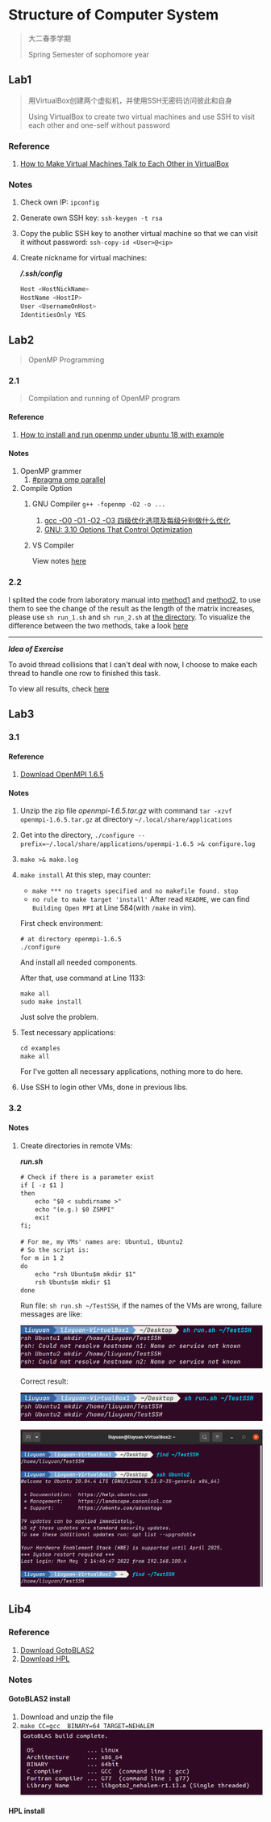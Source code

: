 # Structure of Computer System

> 大二春季学期
>
> Spring Semester of sophomore year

## Lab1

> 用VirtualBox创建两个虚拟机，并使用SSH无密码访问彼此和自身
>
> Using VirtualBox to create two virtual machines and use SSH to visit each other and one-self without password

### Reference

1. [How to Make Virtual Machines Talk to Each Other in VirtualBox](https://www.youtube.com/watch?v=vReAkOq-59I)

### Notes

1. Check own IP: `ipconfig`
2. Generate own SSH key: `ssh-keygen -t rsa`
3. Copy the public SSH key to another virtual machine so that we can visit it without password: `ssh-copy-id <User>@<ip>`
4. Create nickname for virtual machines:

   ***/.ssh/config***

   ```bash
   Host <HostNickName>
   HostName <HostIP>
   User <UsernameOnHost>
   IdentitiesOnly YES
   ```

## Lab2

> OpenMP Programming

### 2.1

> Compilation and running of OpenMP program

#### Reference 

1. [How to install and run openmp under ubuntu 18 with example](https://www.youtube.com/watch?v=5cVU4MKsvqU)

#### Notes

1. OpenMP grammer
	1. [#pragma omp parallel](https://www.ibm.com/docs/en/zos/2.2.0?topic=SSLTBW_2.2.0/com.ibm.zos.v2r2.cbclx01/prag_omp_parallel.htm)
2. Compile Option
	1. GNU Compiler
		`g++ -fopenmp -O2 -o ...`

		1. [gcc -O0 -O1 -O2 -O3 四级优化选项及每级分别做什么优化](https://blog.csdn.net/qq_31108501/article/details/51842166#:~:text=%2DO2%EF%BC%9A%20%E6%98%AF%E6%AF%94O1%E6%9B%B4,%E7%94%9F%E6%88%90%E4%BB%A3%E7%A0%81%E7%9A%84%E6%89%A7%E8%A1%8C%E6%95%88%E7%8E%87%E3%80%82)
		2. [GNU: 3.10 Options That Control Optimization](https://gcc.gnu.org/onlinedocs/gcc-3.4.6/gcc/Optimize-Options.html#Optimize-Options)

	2. VS Compiler
		
		View notes [here](./2_Lib2/2.1/Q1.cpp)

### 2.2

I splited the code from laboratory manual into [method1](./2_Lib2/2.2/method1.cpp) and [method2](./2_Lib2/2.2/method2.cpp), to use them to see the change of the result as the length of the matrix increases, please use `sh run_1.sh` and `sh run_2.sh` at [the directory](./2_Lib2/2.2). To visualize the difference between the two methods, take a look [here](./2_Lib2/2.2/result.xls)

******

***Idea of Exercise***

To avoid thread collisions that I can't deal with now, I choose to make each thread to handle one row to finished this task. 

To view all results, check [here](./2_Lib2/2.2/practice)

## Lab3

### 3.1

#### Reference

1.	[Download OpenMPI 1.6.5](https://www.open-mpi.org/software/ompi/v1.6)

#### Notes

1. Unzip the zip file *openmpi-1.6.5.tar.gz* with command `tar -xzvf openmpi-1.6.5.tar.gz` at directory `~/.local/share/applications`
2. Get into the directory, `./configure --prefix=~/.local/share/applications/openmpi-1.6.5 >& configure.log`
3. `make >& make.log`
4. `make install`
    At this step, may counter:
    +	`make *** no tragets specified and no makefile found. stop`
    +	`no rule to make target 'install'`
    After read `README`, we can find `Building Open MPI` at Line 584(with `/make` in vim). 

	First check environment:
	```
	# at directory openmpi-1.6.5
	./configure
    
	```
	And install all needed components.

	After that, use command at Line 1133:
    ```shell
    make all
    sudo make install
    ```
    Just solve the problem.
5. Test necessary applications: 
    ```shell
    cd examples
    make all
    ```
    For I've gotten all necessary applications, nothing more to do here.
6. Use SSH to login other VMs, done in previous libs.

### 3.2

#### Notes

1.	Create directories in remote VMs:

	***run.sh***
	```shell
	# Check if there is a parameter exist
	if [ -z $1 ]
	then
		echo "$0 < subdirname >"
		echo "(e.g.) $0 ZSMPI"
		exit
	fi;
	
	# For me, my VMs' names are: Ubuntu1, Ubuntu2
	# So the script is:
	for m in 1 2
	do
		echo "rsh Ubuntu$m mkdir $1"
		rsh Ubuntu$m mkdir $1
	done
	```
	
	Run file: `sh run.sh ~/TestSSH`, if the names of the VMs are wrong, failure messages are like:

	![wrong Virtusl Machine name](README.assets/Lib3.2_WrongVMName.png)

	Correct result:
	
	![Run Result](README.assets/Lib3.2_CorrectVMName.png)
	
	![image-20220502145721250](README.assets/Lib3.2_Result.png)

## Lib4

### Reference

1.	[Download GotoBLAS2](https://www.tacc.utexas.edu/research-development/tacc-software/gotoblas2)
2.	[Download HPL](http://www.netlib.org/benchmark/hpl/hpl-2.1.tar.gz)

### Notes

#### GotoBLAS2 install

1.	Download and unzip the file
2.	`make CC=gcc  BINARY=64 TARGET=NEHALEM`
	![build finished](./README.assets/Lib4_GotoBLAS_build.png)

####  HPL install

